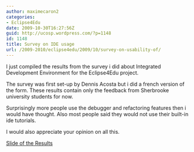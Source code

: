 ```yaml
---
author: maximecaron2
categories:
- Eclipse4Edu
date: 2009-10-30T16:27:56Z
guid: http://ucosp.wordpress.com/?p=1148
id: 1148
title: Survey on IDE usage
url: /2009-2010/eclipse4edu/2009/10/survey-on-usability-of/
---
```


I just compiled the results from the survey i did about Integrated Development Environment for the Eclipse4Edu project.
  
The survey was first set-up by Dennis Acosta but i did a french version of the form. These results contain only the feedback from Sherbrooke university students for now.

Surprisingly more people use the debugger and refactoring features then i would have thought. Also most people said they would not use their built-in ide tutorials.

I would also appreciate your opinion on all this.



[Slide of the Results](http://docs.google.com/present/view?id=addqfjnjc3d6_108gj3w67c3)